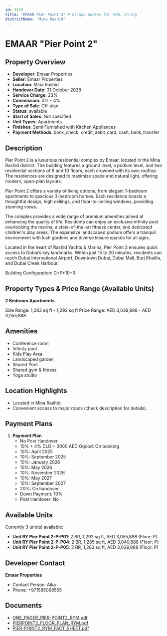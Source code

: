 ```yaml
---
id: 3159
title: "EMAAR Pier Point 2" # Escape quotes for YAML string
districtName: "Mina Rashid"
---
```


# EMAAR "Pier Point 2"

## Property Overview
- **Developer**: Emaar Properties
- **Seller**: Emaar Properties
- **Location**: Mina Rashid
- **Handover Date**: 31 October 2028
- **Service Charge**: 23%
- **Commission**: 0% - 4%
- **Type of Sale**: Off-plan
- **Status**: available
- **Start of Sales**: Not specified
- **Unit Types**: Apartments
- **Finishes**: Semi Furnished with Kitchen Appliances
- **Payment Methods**: bank_check, credit_debit_card, cash, bank_transfer

## Description
Pier Point 2 is a luxurious residential complex by Emaar, located in the Mina Rashid district. The building features a ground level, a podium level, and two residential sections of 6 and 10 floors, each crowned with its own rooftop. The residences are designed to maximize space and natural light, offering modern, open-plan layouts.

Pier Point 2 offers a variety of living options, from elegant 1-bedroom apartments to spacious 3-bedroom homes. Each residence boasts a thoughtful design, high ceilings, and floor-to-ceiling windows, providing stunning views.

The complex provides a wide range of premium amenities aimed at enhancing the quality of life. Residents can enjoy an exclusive infinity pool overlooking the marina, a state-of-the-art fitness center, and dedicated children's play areas. The expansive landscaped podium offers a tranquil environment with lush gardens and diverse leisure spaces for all ages.

Located in the heart of Rashid Yachts & Marina, Pier Point 2 ensures quick access to Dubai’s key landmarks. Within just 15 to 20 minutes, residents can reach Dubai International Airport, Downtown Dubai, Dubai Mall, Burj Khalifa, and Dubai Creek Harbour.

Building Configuration: G+P+10+R

## Property Types & Price Range (Available Units)
**2 Bedroom Apartments**

Size Range: 1,283 sq ft - 1,292 sq ft
Price Range: AED 3,039,888 - AED 3,055,888

## Amenities
- Conference room
- Infinity pool
- Kids Play Area
- Landscaped garden
- Shared Pool
- Shared gym & fitness
- Yoga studio

## Location Highlights
- Located in Mina Rashid.
- Convenient access to major roads (check description for details).

## Payment Plans
1. **Payment Plan**
   - No Post Handover
   - 10% + 4% DLD + 3000 AED Oqood: On booking
   - 10%: April 2025
   - 10%: September 2025
   - 10%: January 2026
   - 10%: May 2026
   - 10%: November 2026
   - 10%: May 2027
   - 10%: September 2027
   - 20%: On handover
   - Down Payment: 10%
   - Post Handover: No

## Available Units
Currently 3 unit(s) available:
- **Unit RY Pier Point 2-P-P01**: 2 BR, 1,292 sq ft, AED 3,055,888 (Floor: P)
- **Unit RY Pier Point 2-P-P04**: 2 BR, 1,285 sq ft, AED 3,040,888 (Floor: P)
- **Unit RY Pier Point 2-P-P05**: 2 BR, 1,283 sq ft, AED 3,039,888 (Floor: P)

## Developer Contact
**Emaar Properties**
- Contact Person: Aika
- Phone: +971585068555

## Documents
- [ONE_PAGER_PIER-POINT2_RYM.pdf](https://cdn.geniemap.net/2024/09/26/QNtKXt1QcNrIaXryensA6Lm8qG6gtU89gfOB7F5U.pdf)
- [PIERPOINT2_FLOOR_PLAN_RYM.pdf](https://cdn.geniemap.net/2024/09/26/cxvvUDJuAzUMx3Q9dFOhfRyYPCJraFFoWXciKnrn.pdf)
- [PIER-POINT2_RYM_FACT_SHEET.pdf](https://cdn.geniemap.net/2024/09/26/wsFuEsv059NgWCFsv4Ex3MR43BkdEqeioPAO95OG.pdf)
